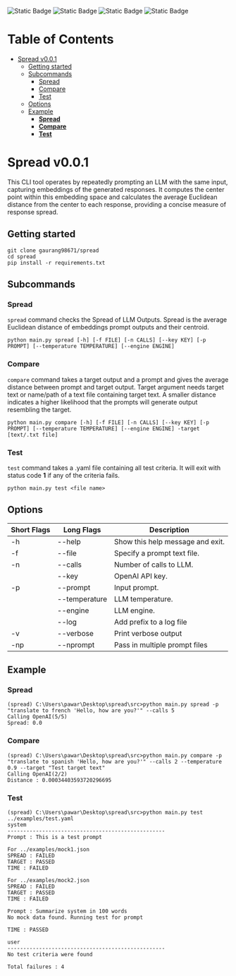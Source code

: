 ![Static Badge](https://img.shields.io/badge/License-MIT-blue)
![Static Badge](https://img.shields.io/badge/Version-0.0.1-green)
![Static Badge](https://img.shields.io/badge/Code_Style-black-black)
![Static Badge](https://img.shields.io/badge/Status-Work_In_Progress-brown)


# Table of Contents <!-- omit from toc --> 
- [Spread v0.0.1](#spread-v001)
  - [Getting started](#getting-started)
  - [Subcommands](#subcommands)
    - [Spread](#spread)
    - [Compare](#compare)
    - [Test](#test)
  - [Options](#options)
  - [Example](#example)
    - [**Spread**](#spread-1)
    - [**Compare**](#compare-1)
    - [**Test**](#test-1)

# Spread v0.0.1
This CLI tool operates by repeatedly prompting an LLM with the same input, capturing embeddings of the generated responses. It computes the center point within this embedding space and calculates the average Euclidean distance from the center to each response, providing a concise measure of response spread.

## Getting started
```
git clone gaurang98671/spread
cd spread
pip install -r requirements.txt
```

## Subcommands
### Spread
```spread``` command checks the Spread of LLM Outputs. Spread is the average Euclidean distance of embeddings prompt outputs and their centroid. 
```
python main.py spread [-h] [-f FILE] [-n CALLS] [--key KEY] [-p PROMPT] [--temperature TEMPERATURE] [--engine ENGINE]  
```

### Compare
```compare``` command takes a target output and a prompt and gives the average distance between prompt and target output. Target argument needs target text or name/path of a text file containing target text. A smaller distance indicates a higher likelihood that the prompts will generate output resembling the target.

```
python main.py compare [-h] [-f FILE] [-n CALLS] [--key KEY] [-p PROMPT] [--temperature TEMPERATURE] [--engine ENGINE] -target [text/.txt file]
```

### Test
```test``` command takes a .yaml file containing all test criteria. It will exit with status code **1** if any of the criteria fails.
```
python main.py test <file name>
```

## Options
| Short Flags | Long Flags| Description|
|-|-|-|
| -h  | --help         | Show this help message and exit. |
| -f  | --file         | Specify a prompt text file.      |
| -n  | --calls        | Number of calls to LLM.          |
|     | --key          | OpenAI API key.                  |
| -p  | --prompt       | Input prompt.                    |
|     | --temperature  | LLM temperature.                 |
|     | --engine       | LLM engine.                      |
|     | --log          | Add prefix to a log file         |
| -v  | --verbose      | Print verbose output             |
| -np | --nprompt      | Pass in multiple prompt files    |

## Example

### **Spread**
```
(spread) C:\Users\pawar\Desktop\spread\src>python main.py spread -p "translate to french 'Hello, how are you?'" --calls 5  
Calling OpenAI(5/5)
Spread: 0.0
```

### **Compare**
```
(spread) C:\Users\pawar\Desktop\spread\src>python main.py compare -p "translate to spanish 'Hello, how are you?'" --calls 2 --temperature 0.9 --target "Test target text"
Calling OpenAI(2/2)
Distance : 0.00034403593720296695
```

### **Test**
```
(spread) C:\Users\pawar\Desktop\spread\src>python main.py test ../examples/test.yaml
system
--------------------------------------------------
Prompt : This is a test prompt

For ../examples/mock1.json
SPREAD : FAILED
TARGET : PASSED
TIME : FAILED

For ../examples/mock2.json
SPREAD : FAILED
TARGET : PASSED
TIME : FAILED

Prompt : Summarize system in 100 words
No mock data found. Running test for prompt

TIME : PASSED

user
--------------------------------------------------
No test criteria were found

Total failures : 4
```